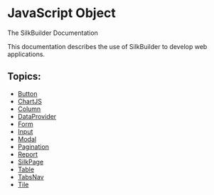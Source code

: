 # JavaScript Object

The SilkBuilder Documentation

This documentation describes the use of SilkBuilder to develop web applications.

## Topics:
* [Button](Button.js.md)
* [ChartJS](ChartJS.js.md)
* [Column](Column.js.md)
* [DataProvider](DataProvider.js.md)
* [Form](Form.js.md)
* [Input](Input.js.md)
* [Modal](Modal.js.md)
* [Pagination](Pagination.js.md)
* [Report](Report.js.md)
* [SilkPage](SilkPage.js.md)
* [Table](Table.js.md)
* [TabsNav](TabsNav.js.md)
* [Tile](Tile.js.md)